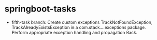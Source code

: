 # springboot-tasks

- fifth-task branch:
Create custom exceptions TrackNotFoundException, TrackAlreadyExistsException in a com.stack....exceptions package. Perform appropriate exception handling and propagation Back.
